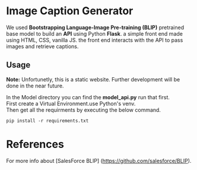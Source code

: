 # Image Caption Generator
We used **Bootstrapping Language-Image Pre-training (BLIP)** pretrained  base model to build an **API** using Python **Flask**.
a simple front end made using HTML, CSS, vanilla JS. the front end interacts with the API to pass images and retrieve captions.

## Usage
**Note:** Unfortunetly, this is a static website. Further development will be done in the near future.<br>

In the Model directory you can find the **model_api.py** run that first.<br>
First create a Virtual Environment.use Python's venv.<br>
Then get all the requirments by executing the below command.<br>

``` pip install -r requirements.txt ```

# References
For more info about [SalesForce BLIP] (https://github.com/salesforce/BLIP).
